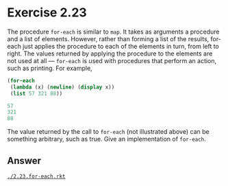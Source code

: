 # Exercise 2.23

The procedure `for-each` is similar to `map`. It takes as arguments a procedure
and a list of elements. However, rather than forming a list of the results,
for-each just applies the procedure to each of the elements in turn, from left
to right. The values returned by applying the procedure to the elements are not
used at all — `for-each` is used with procedures that perform an action, such as
printing. For example,

```scheme
(for-each
 (lambda (x) (newline) (display x))
 (list 57 321 88))

57
321
88
```

The value returned by the call to `for-each` (not illustrated above) can be
something arbitrary, such as true. Give an implementation of `for-each`.

## Answer

[`./2.23.for-each.rkt`](./2.23.for-each.rkt)
